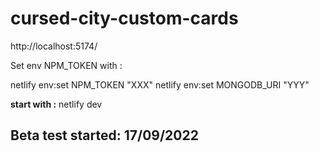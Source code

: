 # cursed-city-custom-cards

http://localhost:5174/

Set env NPM_TOKEN with :

netlify env:set NPM_TOKEN "XXX"
netlify env:set MONGODB_URI "YYY"

**start with :** netlify dev

## Beta test started: 17/09/2022